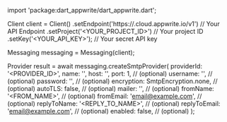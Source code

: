 import 'package:dart_appwrite/dart_appwrite.dart';

Client client = Client()
    .setEndpoint('https://<REGION>.cloud.appwrite.io/v1') // Your API Endpoint
    .setProject('<YOUR_PROJECT_ID>') // Your project ID
    .setKey('<YOUR_API_KEY>'); // Your secret API key

Messaging messaging = Messaging(client);

Provider result = await messaging.createSmtpProvider(
    providerId: '<PROVIDER_ID>',
    name: '<NAME>',
    host: '<HOST>',
    port: 1, // (optional)
    username: '<USERNAME>', // (optional)
    password: '<PASSWORD>', // (optional)
    encryption: SmtpEncryption.none, // (optional)
    autoTLS: false, // (optional)
    mailer: '<MAILER>', // (optional)
    fromName: '<FROM_NAME>', // (optional)
    fromEmail: 'email@example.com', // (optional)
    replyToName: '<REPLY_TO_NAME>', // (optional)
    replyToEmail: 'email@example.com', // (optional)
    enabled: false, // (optional)
);
